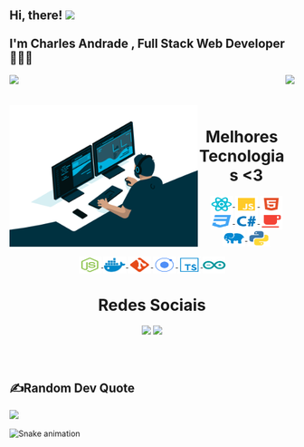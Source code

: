 <h2 align="left">
 <abc>
  <br>Hi, there! <img src="https://user-images.githubusercontent.com/42378118/110234147-e3259600-7f4e-11eb-95be-0c4047144dea.gif" width="30"><br>
  <br> I'm Charles Andrade , Full Stack Web Developer 🧑🏾‍💻<br>
 </abc>
</h2> 



<div>
  
  <img height="160em" src="https://github-readme-stats.vercel.app/api?username=iStarkCR&show_icons=true&theme=great-gatsby&include_all_commits=true&count_private=true"/>
  <img align="right" height="160em" src="https://github-readme-stats.vercel.app/api/top-langs/?username=iStarkCR&layout=compact&langs_count=16&theme=great-gatsby"/>
</div>

<br>


<div  align="center"  > 
  <div style="display: inline"><br>
    <img align="left" height="250" alt="coding-time" src="img/code.gif">
    <h1 style="border-bottom: none"  align="center">Melhores Tecnologias <3</h1>
      <a href="https://pt-br.reactjs.org/" target="_blank"> <img align="center" height="30" width="40" alt="react-icon" src="icons/react.svg" > </a>
      <a href="" target="_blank"> <img align="center" height="30" width="40" alt="js-icon"  src="icons/javascript.svg"> </a>
      <a href="" target="_blank"> <img align="center" height="30" width="40" alt="html-icon" src="icons/html.svg" > </a>
      <a href="" target="_blank"> <img align="center" height="30" width="40" alt="css-icon" src="icons/css.svg" > </a>
      <a href="" target="_blank"> <img align="center" height="30" width="40" alt="c#-icon" src="icons/csharp.svg" > </a>
      <!-- <a href="" target="_blank"> <img align="center" height="30" width="40" alt="c-icon" src="icons/c.svg" > </a> -->
      <a href="" target="_blank"> <img align="center" height="30" width="40" alt="java-icon" src="icons/java.svg" > </a>
       <!-- <a href="" target="_blank"> <img align="center" height="30" width="40" alt="android-icon" src="icons/android.svg" > </a> 1-->
      <a href="" target="_blank"> <img align="center" height="30" width="40" alt="php-icon" src="icons/php_elephant.svg" > </a>
      <a href="" target="_blank"> <img align="center" height="30" width="40" alt="python-icon" src="icons/python.svg" > </a>
      <!--  <a href="" target="_blank"> <img align="center" height="30" width="40" alt="cpp-icon" src="icons/cpp.svg" > </a> --> 
     <br><br>
      <a href="" target="_blank"> <img align="center" height="30" width="40" alt="nodejs-icon" src="icons/nodejs.svg" > </a>
      <a href="" target="_blak"> <img align="center" height="30" width="40" alt="docker-icon" src="icons/docker.svg" > </a>
      <a href="" target="_blank"> <img align="center" height="30" width="40" alt="git-icon" src="icons/git.svg" > </a>
      <a href="" target="_blank"> <img align="center" height="30" width="40" alt="ionic-icon" src="icons/ionic.svg" > </a>
      <a href="" target="_blank"> <img align="center" height="30" width="40" alt="ts-icon" src="icons/typescript-def.svg" > </a>
      <a href="" target="_blank"> <img align="center" height="30" width="40" alt="arduino-icon" src="icons/arduino.svg" > </a>
      <!--<a href="" target="_blank"> <img align="center" height="30" width="40" alt="swift-icon" src="icons/swift.svg" > </a>--> 
   </div>
    <h1 >Redes Sociais</h1>
    <p al>
      <a href = "https://www.linkedin.com/in/bukowiski/"><img src="https://img.icons8.com/fluent/48/000000/linkedin.png"/></a>
      <a href = "https://www.instagram.com/istark_cr/"><img src="https://img.icons8.com/fluent/48/000000/instagram-new.png"/></a>
    </p>
  </div>
</div>

<br>
<br>

## ✍️Random Dev Quote

![](https://quotes-github-readme.vercel.app/api?type=horizontal&theme=tokyonight)

 
![Snake animation](https://github.com/iStarkCR/iStarkCR/blob/output/github-contribution-grid-snake.svg)
